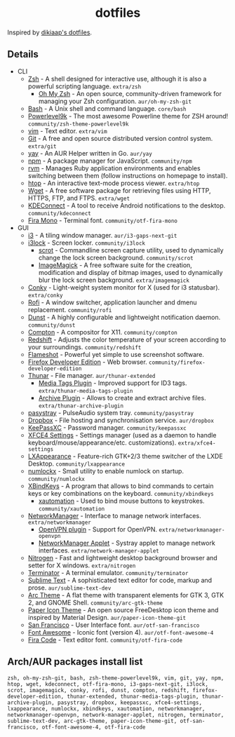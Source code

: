 <h1 align="center">dotfiles</h1>

Inspired by [dikiaap's dotfiles](https://github.com/dikiaap/dotfiles).

## Details

- CLI
    - [Zsh](https://www.zsh.org) - A shell designed for interactive use, although it is also a powerful scripting language. `extra/zsh`
        - [Oh My Zsh](https://github.com/robbyrussell/oh-my-zsh) - An open source, community-driven framework for managing your Zsh configuration. `aur/oh-my-zsh-git`
    - [Bash](https://www.gnu.org/software/bash/) - A Unix shell and command language. `core/bash`
    - [Powerlevel9k](https://github.com/bhilburn/powerlevel9k) - The most awesome Powerline theme for ZSH around! `community/zsh-theme-powerlevel9k`
    - [vim](https://www.vim.org/) - Text editor. `extra/vim`
    - [Git](https://git-scm.com) - A free and open source distributed version control system. `extra/git`
    - [yay](https://github.com/Jguer/yay) - An AUR Helper written in Go. `aur/yay`
    - [npm](https://github.com/npm/npm) - A package manager for JavaScript. `community/npm`
    - [rvm](https://rvm.io/) - Manages Ruby application environments and enables switching between them (follow instructions on homepage to install).
    - [htop](https://github.com/hishamhm/htop) - An interactive text-mode process viewer. `extra/htop`
    - [Wget](https://www.gnu.org/software/wget/) - A free software package for retrieving files using HTTP, HTTPS, FTP, and FTPS. `extra/wget`
    - [KDEConnect](https://community.kde.org/KDEConnect) - A tool to receive Android notifications to the desktop. `community/kdeconnect`
    - [Fira Mono](https://mozilla.github.io/Fira/) - Terminal font. `community/otf-fira-mono`
- GUI
    - [i3](https://github.com/i3/i3) - A tiling window manager. `aur/i3-gaps-next-git`
    - [i3lock](https://github.com/i3/i3lock) - Screen locker. `community/i3lock`
        - [scrot](http://www.linuxbrit.co.uk/scrot/) - Commandline screen capture utility, used to dynamically change the lock screen background. `community/scrot`
        - [ImageMagick](https://www.imagemagick.org) - A free software suite for the creation, modification and display of bitmap images, used to dynamically blur the lock screen background. `extra/imagemagick`
    - [Conky](https://github.com/brndnmtthws/conky) - Light-weight system monitor for X (used for i3 statusbar). `extra/conky`
    - [Rofi](https://github.com/DaveDavenport/rofi) - A window switcher, application launcher and dmenu replacement. `community/rofi`
    - [Dunst](https://github.com/dunst-project/dunst) - A highly configurable and lightweight notification daemon. `community/dunst`
    - [Compton](https://github.com/chjj/compton) - A compositor for X11. `community/compton`
    - [Redshift](https://github.com/jonls/redshift) - Adjusts the color temperature of your screen according to your surroundings. `community/redshift`
    - [Flameshot](https://github.com/lupoDharkael/flameshot) - Powerful yet simple to use screenshot software.
    - [Firefox Developer Edition](https://www.mozilla.org/en-US/firefox/developer/) - Web browser. `community/firefox-developer-edition`
    - [Thunar](https://docs.xfce.org/xfce/thunar/start) - File manager. `aur/thunar-extended`
        - [Media Tags Plugin](https://docs.xfce.org/xfce/thunar/media-tags) - Improved support for ID3 tags. `extra/thunar-media-tags-plugin`
        - [Archive Plugin](https://docs.xfce.org/xfce/thunar/archive) - Allows to create and extract archive files. `extra/thunar-archive-plugin`
    - [pasystray](https://github.com/christophgysin/pasystray) - PulseAudio system tray. `community/pasystray`
    - [Dropbox](https://www.dropbox.com/) - File hosting and synchronisation service. `aur/dropbox`
    - [KeePassXC](https://keepassxc.org/) - Password manager. `community/keepassxc`
    - [XFCE4 Settings](https://docs.xfce.org/xfce/xfce4-settings/start) - Settings manager (used as a daemon to handle keyboard/mouse/appearance/etc. customizations). `extra/xfce4-settings`
    - [LXAppearance](https://wiki.lxde.org/en/LXAppearance) - Feature-rich GTK+2/3 theme switcher of the LXDE Desktop. `community/lxappearance`
    - [numlockx](http://home.kde.org/~seli/numlockx/) - Small utility to enable numlock on startup. `community/numlockx`
    - [XBindKeys](https://www.nongnu.org/xbindkeys/) - A program that allows to bind commands to certain keys or key combinations on the keyboard. `community/xbindkeys`
        - [xautomation](https://linux.die.net/man/7/xautomation) - Used to bind mouse buttons to keystrokes. `community/xautomation`
    - [NetworkManager](https://wiki.gnome.org/Projects/NetworkManager) - Interface to manage network interfaces. `extra/networkmanager`
        - [OpenVPN plugin](https://wiki.gnome.org/Projects/NetworkManager/VPN) - Support for OpenVPN. `extra/networkmanager-openvpn`
        - [NetworkManager Applet](https://wiki.gnome.org/Projects/NetworkManager) - Systray applet to manage network interfaces. `extra/network-manager-applet`
    - [Nitrogen](https://projects.l3ib.org/nitrogen/) - Fast and lightweight desktop background browser and setter for X windows. `extra/nitrogen`
    - [Terminator](https://launchpad.net/terminator) - A terminal emulator. `community/terminator`
    - [Sublime Text](https://www.sublimetext.com) - A sophisticated text editor for code, markup and prose. `aur/sublime-text-dev`
    - [Arc Theme](https://github.com/nicohood/arc-theme) - A flat theme with transparent elements for GTK 3, GTK 2, and GNOME Shell. `community/arc-gtk-theme`
    - [Paper Icon Theme](https://github.com/snwh/paper-icon-theme) - An open source FreeDesktop icon theme and inspired by Material Design. `aur/paper-icon-theme-git`
    - [San Francisco](https://developer.apple.com/fonts/) - User Interface font. `aur/otf-san-francisco`
    - [Font Awesome](https://github.com/FortAwesome/Font-Awesome) - Iconic font (version 4). `aur/otf-font-awesome-4`
    - [Fira Code](https://mozilla.github.io/Fira/) - Text editor font. `community/otf-fira-code`

## Arch/AUR packages install list

```
zsh, oh-my-zsh-git, bash, zsh-theme-powerlevel9k, vim, git, yay, npm, htop, wget, kdeconnect, otf-fira-mono, i3-gaps-next-git, i3lock, scrot, imagemagick, conky, rofi, dunst, compton, redshift, firefox-developer-edition, thunar-extended, thunar-media-tags-plugin, thunar-archive-plugin, pasystray, dropbox, keepassxc, xfce4-settings, lxappearance, numlockx, xbindkeys, xautomation, networkmanager, networkmanager-openvpn, network-manager-applet, nitrogen, terminator, sublime-text-dev, arc-gtk-theme, paper-icon-theme-git, otf-san-francisco, otf-font-awesome-4, otf-fira-code
```
